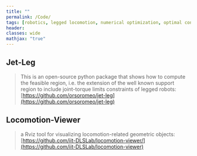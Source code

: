 ```yaml
---
title: ""
permalink: /Code/
tags: [robotics, legged locomotion, numerical optimization, optimal control]
header:
classes: wide
mathjax: "true"
---
```


## Jet-Leg

>  This is an open-source python package that shows how to compute the feasible region, i.e. the extension of the well known support region to include joint-torque limits constraints of legged robots: [https://github.com/orsoromeo/jet-leg](https://github.com/orsoromeo/jet-leg)

## Locomotion-Viewer

>  a Rviz tool for visualizing locomotion-related geometric objects: [https://github.com/iit-DLSLab/locomotion-viewer/](https://github.com/iit-DLSLab/locomotion-viewer)


